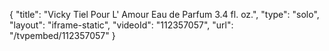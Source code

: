 {
    "title": "Vicky Tiel Pour L' Amour Eau de Parfum 3.4 fl. oz.",
    "type": "solo",
    "layout": "iframe-static",
    "videoId": "112357057",
    "url": "\/tvpembed\/112357057"
}